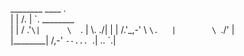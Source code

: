 
 ________           ____     \.  
|        |         /\.  |     \`\. ________       \
|        |        / .'`\|      \  `\.      |       \\.    ./|
|        |       /.'_,-'        \    `\.   |        \ `\./' |   
|________|      /,-'             `--... `\.|         \.. `\.|
                                       `````            `````
